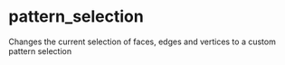 # pattern_selection
Changes the current selection of faces, edges and vertices to a custom pattern selection
